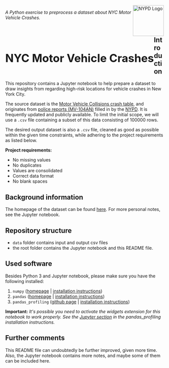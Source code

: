 <img src="https://upload.wikimedia.org/wikipedia/commons/thumb/c/c1/Patch_of_the_New_York_City_Police_Department.svg/800px-Patch_of_the_New_York_City_Police_Department.svg.png" title="NYPD Logo" style="height:7em;float:right"/>
<h1 style="float:left;font-size:2.5em">NYC Motor Vehicle Crashes</h1>

*A Python exercise to preprocess a dataset about NYC Motor Vehicle Crashes.*

## Introduction

This repository contains a Jupyter notebook to help prepare a dataset to draw insights from regarding high-risk locations for vehicle crashes in New York City.

The source dataset is the [Motor Vehicle Collisions crash table](https://data.cityofnewyork.us/d/h9gi-nx95), and originates from [police reports (MV-104AN)](https://www.nhtsa.gov/sites/nhtsa.dot.gov/files/documents/ny_overlay_mv-104an_rev05_2004.pdf) filled in by the [NYPD](https://en.wikipedia.org/wiki/NYPD "New York City Police Department"). It is frequently updated and publicly available. To limit the initial scope, we will use a `.csv` file containing a subset of this data consisting of 100000 rows.

The desired output dataset is also a `.csv` file, cleaned as good as possible within the given time constraints, while adhering to the project requirements as listed below.

**Project requirements:**
* No missing values
* No duplicates
* Values are consolidated
* Correct data format
* No blank spaces

## Background information

The homepage of the dataset can be found [here](https://data.cityofnewyork.us/d/h9gi-nx95). For more personal notes, see the Jupyter notebook.

## Repository structure

* `data` folder contains input and output csv files
* the root folder contains the Jupyter notebook and this README file.

## Used software

Besides Python 3 and Jupyter notebook, please make sure you have the following installed:
1. `numpy` ([homepage](https://www.numpy.org/) | [installation instructions](https://numpy.org/install/))
1. `pandas` ([homepage](https://pandas.pydata.org/) | [installation instructions](https://pandas.pydata.org/docs/getting_started/install.html))
1. `pandas_profiling` ([github page](https://github.com/pandas-profiling/pandas-profiling) | [installation instructions](https://pandas-profiling.github.io/pandas-profiling/docs/master/rtd/pages/installation.html))

**Important:** *It's possible you need to activate the widgets extension for this notebook to work properly. See the [Jupyter section](https://pandas-profiling.github.io/pandas-profiling/docs/master/rtd/pages/installation.html#jupyter-notebook-lab) in the pandas_profiling installation instructions.*

## Further comments

This README file can undoubtedly be further improved, given more time.
Also, the Jupyter notebook contains more notes, and maybe some of them can be included here.
